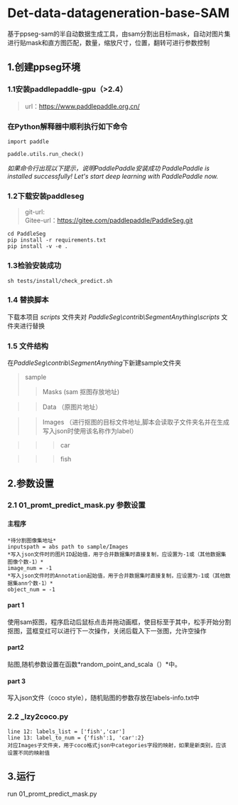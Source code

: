 # Det-data-datageneration-base-SAM
基于ppseg-sam的半自动数据生成工具，由sam分割出目标mask，自动对图片集进行贴mask和直方图匹配，数量，缩放尺寸，位置，翻转可进行参数控制

## 1.创建ppseg环境
### 1.1安装paddlepaddle-gpu（>2.4）
> url：https://www.paddlepaddle.org.cn/
### 在Python解释器中顺利执行如下命令
```
import paddle

paddle.utils.run_check()
```
*如果命令行出现以下提示，说明PaddlePaddle安装成功*
*PaddlePaddle is installed successfully! Let's start deep learning with PaddlePaddle now.*

### 1.2下载安装paddleseg
> git-url:  
> Gitee-url：https://gitee.com/paddlepaddle/PaddleSeg.git
```
cd PaddleSeg
pip install -r requirements.txt
pip install -v -e .
```
### 1.3检验安装成功
```
sh tests/install/check_predict.sh
```
### 1.4 替换脚本
下载本项目 *scripts* 文件夹对 *PaddleSeg\contrib\SegmentAnything\scripts* 文件夹进行替换
### 1.5 文件结构
在*PaddleSeg\contrib\SegmentAnything*下新建sample文件夹
> sample
> > Masks (sam 抠图存放地址)

> > Data （原图片地址）

> > Images （进行抠图的目标文件地址,脚本会读取子文件夹名并在生成写入json时使用该名称作为label）

> > > car

> > > fish

## 2.参数设置
### 2.1 01_promt_predict_mask.py 参数设置
#### 主程序
    *待分割图像集地址*
    inputspath = abs path to sample/Images  
    *写入json文件时的图片ID起始值，用于合并数据集时直接复制，应设置为-1或（其他数据集图像个数-1）*
    image_num = -1
    *写入json文件时的Annotation起始值，用于合并数据集时直接复制，应设置为-1或（其他数据集ann个数-1）*
    object_num = -1
#### part 1
  使用sam抠图，程序启动后鼠标点击并拖动画框，使目标至于其中，松手开始分割抠图，蓝框变红可以进行下一次操作，关闭后载入下一张图，允许空操作
#### part2
  贴图,随机参数设置在函数*random_point_and_scala（）*中。
#### part 3
  写入json文件（coco style），随机贴图的参数存放在labels-info.txt中
### 2.2 _lzy2coco.py
    line 12: labels_list = ['fish','car']
    line 13: label_to_num = {'fish':1, 'car':2}
    对应Images子文件夹，用于coco格式json中categories字段的映射，如果是新类别，应该设置不同的映射值
## 3.运行
run 01_promt_predict_mask.py
    
